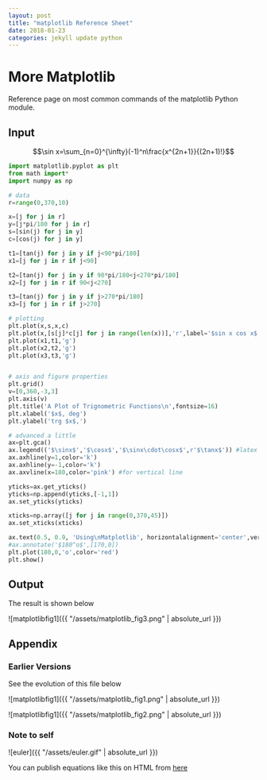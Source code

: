 ```yaml
---
layout: post
title: "matplotlib Reference Sheet"
date: 2018-01-23
categories: jekyll update python
---
```

# More Matplotlib

Reference page on most common commands of the matplotlib Python module.

## Input

$$\sin x=\sum_{n=0}^{\infty}(-1)^n\frac{x^{2n+1}}{(2n+1)!}$$

```python
import matplotlib.pyplot as plt
from math import*
import numpy as np

# data
r=range(0,370,10)

x=[j for j in r]
y=[j*pi/180 for j in r]
s=[sin(j) for j in y]
c=[cos(j) for j in y]

t1=[tan(j) for j in y if j<90*pi/180]
x1=[j for j in r if j<90]

t2=[tan(j) for j in y if 90*pi/180<j<270*pi/180]
x2=[j for j in r if 90<j<270]

t3=[tan(j) for j in y if j>270*pi/180]
x3=[j for j in r if j>270]

# plotting
plt.plot(x,s,x,c)
plt.plot(x,[s[j]*c[j] for j in range(len(x))],'r',label='$sin x cos x$')
plt.plot(x1,t1,'g')
plt.plot(x2,t2,'g')
plt.plot(x3,t3,'g')


# axis and figure properties
plt.grid()
v=[0,360,-3,3]
plt.axis(v)
plt.title('A Plot of Trignometric Functions\n',fontsize=16)
plt.xlabel('$x$, deg')
plt.ylabel('trg $x$,')

# advanced a little
ax=plt.gca()
ax.legend(('$\sinx$','$\cosx$','$\sinx\cdot\cosx$',r'$\tanx$')) #latex
ax.axhline(y=1,color='k')
ax.axhline(y=-1,color='k')
ax.axvline(x=180,color='pink') #for vertical line

yticks=ax.get_yticks()
yticks=np.append(yticks,[-1,1])
ax.set_yticks(yticks)

xticks=np.array([j for j in range(0,370,45)])
ax.set_xticks(xticks)

ax.text(0.5, 0.9, 'Using\nMatplotlib', horizontalalignment='center',verticalalignment='center', transform=ax.transAxes)
#ax.annotate('$180^o$',[170,0])
plt.plot(180,0,'o',color='red')
plt.show() 
```
## Output
The result is shown below

![matplotlibfig1]({{ "/assets/matplotlib_fig3.png" | absolute_url }})

## Appendix

### Earlier Versions
See the evolution of this file below

![matplotlibfig1]({{ "/assets/matplotlib_fig1.png" | absolute_url }})

![matplotlibfig1]({{ "/assets/matplotlib_fig2.png" | absolute_url }})

### Note to self

![euler]({{ "/assets/euler.gif" | absolute_url }})

You can publish equations like this on HTML from [here](https://www.codecogs.com/latex/eqneditor.php)
